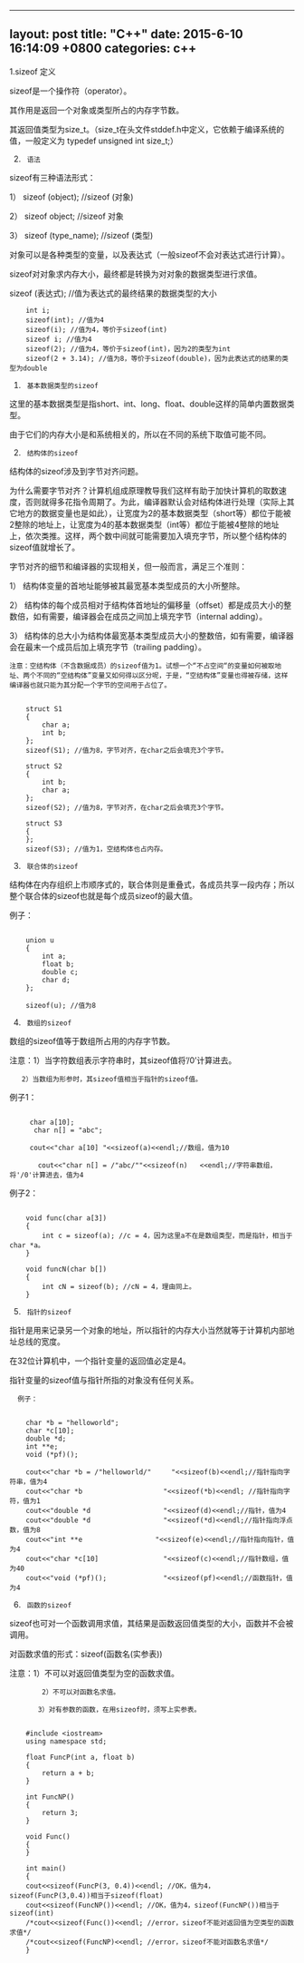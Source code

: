 
---
layout: post
title:  "C++"
date:   2015-6-10 16:14:09 +0800
categories: c++
---


1.sizeof
 定义

sizeof是一个操作符（operator）。

其作用是返回一个对象或类型所占的内存字节数。

其返回值类型为size_t。（size_t在头文件stddef.h中定义，它依赖于编译系统的值，一般定义为 typedef unsigned int size_t;）

2.      语法
sizeof有三种语法形式：

1）  sizeof (object);  //sizeof (对象)

2）  sizeof object;   //sizeof 对象

3）  sizeof (type_name);  //sizeof (类型)

对象可以是各种类型的变量，以及表达式（一般sizeof不会对表达式进行计算）。

sizeof对对象求内存大小，最终都是转换为对对象的数据类型进行求值。

sizeof (表达式); //值为表达式的最终结果的数据类型的大小

```
    int i;  
    sizeof(int); //值为4  
    sizeof(i); //值为4，等价于sizeof(int)  
    sizeof i; //值为4  
    sizeof(2); //值为4，等价于sizeof(int)，因为2的类型为int  
    sizeof(2 + 3.14); //值为8，等价于sizeof(double)，因为此表达式的结果的类型为double  
```
1.      基本数据类型的sizeof

这里的基本数据类型是指short、int、long、float、double这样的简单内置数据类型。

由于它们的内存大小是和系统相关的，所以在不同的系统下取值可能不同。

2.      结构体的sizeof

结构体的sizeof涉及到字节对齐问题。

为什么需要字节对齐？计算机组成原理教导我们这样有助于加快计算机的取数速度，否则就得多花指令周期了。为此，编译器默认会对结构体进行处理（实际上其它地方的数据变量也是如此），让宽度为2的基本数据类型（short等）都位于能被2整除的地址上，让宽度为4的基本数据类型（int等）都位于能被4整除的地址上，依次类推。这样，两个数中间就可能需要加入填充字节，所以整个结构体的sizeof值就增长了。

字节对齐的细节和编译器的实现相关，但一般而言，满足三个准则：

1）  结构体变量的首地址能够被其最宽基本类型成员的大小所整除。

2）  结构体的每个成员相对于结构体首地址的偏移量（offset）都是成员大小的整数倍，如有需要，编译器会在成员之间加上填充字节（internal adding）。

3）  结构体的总大小为结构体最宽基本类型成员大小的整数倍，如有需要，编译器会在最末一个成员后加上填充字节（trailing padding）。

    注意：空结构体（不含数据成员）的sizeof值为1。试想一个“不占空间“的变量如何被取地址、两个不同的“空结构体”变量又如何得以区分呢，于是，“空结构体”变量也得被存储，这样编译器也就只能为其分配一个字节的空间用于占位了。
```

    struct S1  
    {  
        char a;  
        int b;  
    };  
    sizeof(S1); //值为8，字节对齐，在char之后会填充3个字节。  
      
    struct S2  
    {  
        int b;  
        char a;  
    };  
    sizeof(S2); //值为8，字节对齐，在char之后会填充3个字节。  
      
    struct S3  
    {  
    };  
    sizeof(S3); //值为1，空结构体也占内存。  
```
3.      联合体的sizeof
结构体在内存组织上市顺序式的，联合体则是重叠式，各成员共享一段内存；所以整个联合体的sizeof也就是每个成员sizeof的最大值。

例子：

```

    union u  
    {  
        int a;  
        float b;  
        double c;  
        char d;  
    };  
      
    sizeof(u); //值为8  
```
4.      数组的sizeof
数组的sizeof值等于数组所占用的内存字节数。

注意：1）当字符数组表示字符串时，其sizeof值将’/0’计算进去。

       2）当数组为形参时，其sizeof值相当于指针的sizeof值。 

例子1：

```

     char a[10];  
      char n[] = "abc";   
  
     cout<<"char a[10] "<<sizeof(a)<<endl;//数组，值为10  
  
       cout<<"char n[] = /"abc/""<<sizeof(n)   <<endl;//字符串数组，将'/0'计算进去，值为4  
```
例子2：

```
  
    void func(char a[3])  
    {  
        int c = sizeof(a); //c = 4，因为这里a不在是数组类型，而是指针，相当于char *a。  
    }  
      
    void funcN(char b[])  
    {  
        int cN = sizeof(b); //cN = 4，理由同上。  
    }  
```
5.      指针的sizeof
 指针是用来记录另一个对象的地址，所以指针的内存大小当然就等于计算机内部地址总线的宽度。

在32位计算机中，一个指针变量的返回值必定是4。

指针变量的sizeof值与指针所指的对象没有任何关系。

      例子：
  

```
  
    char *b = "helloworld";  
    char *c[10];  
    double *d;  
    int **e;  
    void (*pf)();    
      
    cout<<"char *b = /"helloworld/"     "<<sizeof(b)<<endl;//指针指向字符串，值为4  
    cout<<"char *b                    "<<sizeof(*b)<<endl; //指针指向字符，值为1  
    cout<<"double *d                  "<<sizeof(d)<<endl;//指针，值为4  
    cout<<"double *d                  "<<sizeof(*d)<<endl;//指针指向浮点数，值为8  
    cout<<"int **e                  "<<sizeof(e)<<endl;//指针指向指针，值为4  
    cout<<"char *c[10]                "<<sizeof(c)<<endl;//指针数组，值为40  
    cout<<"void (*pf)();              "<<sizeof(pf)<<endl;//函数指针，值为4  
```
6.      函数的sizeof
sizeof也可对一个函数调用求值，其结果是函数返回值类型的大小，函数并不会被调用。

对函数求值的形式：sizeof(函数名(实参表))

注意：1）不可以对返回值类型为空的函数求值。 

            2）不可以对函数名求值。

           3）对有参数的函数，在用sizeof时，须写上实参表。
       

```

    #include <iostream>  
    using namespace std;  
      
    float FuncP(int a, float b)  
    {  
        return a + b;  
    }  
      
    int FuncNP()  
    {  
        return 3;  
    }  
      
    void Func()  
    {  
    }  
      
    int main()  
    {  
    cout<<sizeof(FuncP(3, 0.4))<<endl; //OK，值为4，sizeof(FuncP(3,0.4))相当于sizeof(float)  
    cout<<sizeof(FuncNP())<<endl; //OK，值为4，sizeof(FuncNP())相当于sizeof(int)  
    /*cout<<sizeof(Func())<<endl; //error，sizeof不能对返回值为空类型的函数求值*/  
    /*cout<<sizeof(FuncNP)<<endl; //error，sizeof不能对函数名求值*/  
    }  
```